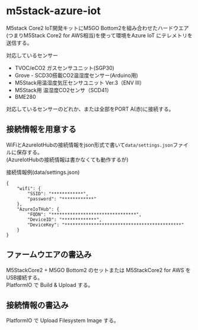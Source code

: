 # m5stack-azure-iot
M5stack Core2 IoT開発キットにM5GO Bottom2を組み合わせたハードウエア(つまりM5Stack Core2 for AWS相当)を使って環境をAzure IoT にテレメトリを送信する。

対応しているセンサー  
- TVOC/eCO2 ガスセンサユニット(SGP30)
- Grove - SCD30搭載CO2温湿度センサー(Arduino用)
- M5Stack用温湿度気圧センサユニット Ver.3（ENV Ⅲ）
- M5Stack用 温湿度CO2センサ（SCD41）
- BME280

対応しているセンサーのどれか、または全部をPORT A(赤)に接続する。  

## 接続情報を用意する
WiFiとAzureIotHubの接続情報をjson形式で書いて`data/settings.json`ファイルに保存する。  
(AzureIotHubの接続情報は書かなくても動作するが)  

接続情報例(data/settings.json)
```
{
    "wifi": {
        "SSID": "************",
        "password": "************"
    },
    "AzureIoTHub": {
        "FQDN": "********************************",
        "DeviceID": "*************",
        "DeviceKey": "********************************************"
    }
}
```

## ファームウエアの書込み
M5StackCore2 + M5GO Bottom2 のセットまたは M5StackCore2 for AWS をUSB接続する。  
PlatformIO で Build & Upload する。

## 接続情報の書込み
PlatformIO で Upload Filesystem Image する。
